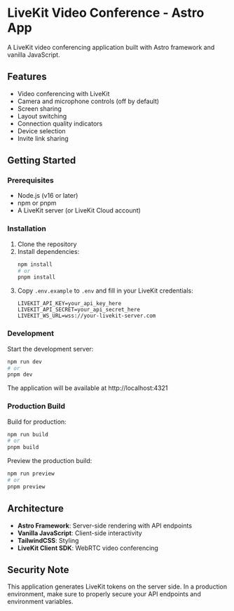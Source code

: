 # LiveKit Video Conference - Astro App

A LiveKit video conferencing application built with Astro framework and vanilla JavaScript.

## Features

- Video conferencing with LiveKit
- Camera and microphone controls (off by default)
- Screen sharing
- Layout switching
- Connection quality indicators
- Device selection
- Invite link sharing

## Getting Started

### Prerequisites

- Node.js (v16 or later)
- npm or pnpm
- A LiveKit server (or LiveKit Cloud account)

### Installation

1. Clone the repository
2. Install dependencies:
   ```bash
   npm install
   # or
   pnpm install
   ```
3. Copy `.env.example` to `.env` and fill in your LiveKit credentials:
   ```
   LIVEKIT_API_KEY=your_api_key_here
   LIVEKIT_API_SECRET=your_api_secret_here
   LIVEKIT_WS_URL=wss://your-livekit-server.com
   ```

### Development

Start the development server:

```bash
npm run dev
# or
pnpm dev
```

The application will be available at http://localhost:4321

### Production Build

Build for production:

```bash
npm run build
# or
pnpm build
```

Preview the production build:

```bash
npm run preview
# or
pnpm preview
```

## Architecture

- **Astro Framework**: Server-side rendering with API endpoints
- **Vanilla JavaScript**: Client-side interactivity
- **TailwindCSS**: Styling
- **LiveKit Client SDK**: WebRTC video conferencing

## Security Note

This application generates LiveKit tokens on the server side. In a production environment, make sure to properly secure your API endpoints and environment variables.
